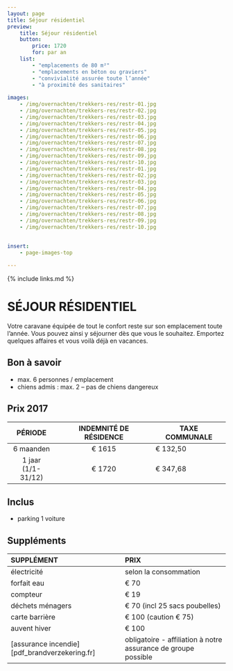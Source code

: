 ```yaml
---
layout: page
title: Séjour résidentiel
preview: 
    title: Séjour résidentiel
    button:
        price: 1720
        for: par an
    list:
        - "emplacements de 80 m²"
        - "emplacements en béton ou graviers"
        - "convivialité assurée toute l’année"
        - "à proximité des sanitaires"
        
images:
    - /img/overnachten/trekkers-res/restr-01.jpg
    - /img/overnachten/trekkers-res/restr-02.jpg
    - /img/overnachten/trekkers-res/restr-03.jpg
    - /img/overnachten/trekkers-res/restr-04.jpg
    - /img/overnachten/trekkers-res/restr-05.jpg
    - /img/overnachten/trekkers-res/restr-06.jpg
    - /img/overnachten/trekkers-res/restr-07.jpg
    - /img/overnachten/trekkers-res/restr-08.jpg
    - /img/overnachten/trekkers-res/restr-09.jpg
    - /img/overnachten/trekkers-res/restr-10.jpg
    - /img/overnachten/trekkers-res/restr-01.jpg
    - /img/overnachten/trekkers-res/restr-02.jpg
    - /img/overnachten/trekkers-res/restr-03.jpg
    - /img/overnachten/trekkers-res/restr-04.jpg
    - /img/overnachten/trekkers-res/restr-05.jpg
    - /img/overnachten/trekkers-res/restr-06.jpg
    - /img/overnachten/trekkers-res/restr-07.jpg
    - /img/overnachten/trekkers-res/restr-08.jpg
    - /img/overnachten/trekkers-res/restr-09.jpg
    - /img/overnachten/trekkers-res/restr-10.jpg
    
    
insert:
    - page-images-top

---
```


{% include links.md %}

# SÉJOUR RÉSIDENTIEL

Votre caravane équipée de tout le confort reste sur son emplacement toute l’année. Vous pouvez ainsi y séjourner dès que vous le souhaitez. Emportez quelques affaires et vous voilà déjà en vacances. 

## Bon à savoir

- max. 6 personnes / emplacement
- chiens admis : max. 2 – pas de chiens dangereux

## Prix 2017

PÉRIODE               | INDEMNITÉ DE RÉSIDENCE | TAXE COMMUNALE      
:--------------------:|:----------------------:|--------------|
6 maanden             |€ 1615                  |€ 132,50             
1 jaar<br>(1/1-31/12) |€ 1720                  |€ 347,68                
 
## Inclus

- parking 1 voiture

## Suppléments

SUPPLÉMENT         | PRIX 
:------------------|:-----------|
électricité        |selon la consommation
forfait eau        |€ 70
compteur           |€ 19
déchets ménagers   |€ 70 (incl 25 sacs poubelles)
carte barrière     |€ 100 (caution € 75)
auvent hiver       |€ 100
[assurance incendie][pdf_brandverzekering.fr]|obligatoire - affiliation à notre assurance de groupe possible

